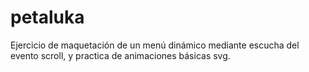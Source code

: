 # petaluka
Ejercicio de maquetación de un menú dinámico mediante escucha del evento scroll, y practica de animaciones básicas svg. 
